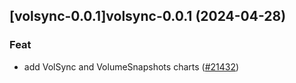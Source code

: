 ## [volsync-0.0.1]volsync-0.0.1 (2024-04-28)

### Feat

- add VolSync and VolumeSnapshots charts ([#21432](https://github.com/truecharts/charts/issues/21432))
